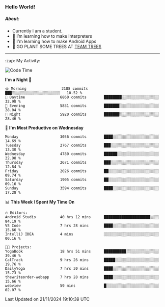 ### Hello World!

##### About:
- Currently I am a student.
- 🌱 I’m learning how to make Interpreters
- 🌱 I'm learning how to make Android Apps
- 🌱 GO PLANT SOME TREES AT [TEAM TREES](https://teamtrees.org/)

---
  <summary>:zap: My Activity:</summary>
  
<!--START_SECTION:waka-->
![Code Time](http://img.shields.io/badge/Code%20Time-1%2C627%20hrs%2043%20mins-blue)

**I'm a Night 🦉** 

```text
🌞 Morning                2188 commits        ███░░░░░░░░░░░░░░░░░░░░░░   10.52 % 
🌆 Daytime                6860 commits        ████████░░░░░░░░░░░░░░░░░   32.98 % 
🌃 Evening                5831 commits        ███████░░░░░░░░░░░░░░░░░░   28.04 % 
🌙 Night                  5920 commits        ███████░░░░░░░░░░░░░░░░░░   28.46 % 
```
📅 **I'm Most Productive on Wednesday** 

```text
Monday                   3056 commits        ████░░░░░░░░░░░░░░░░░░░░░   14.69 % 
Tuesday                  2767 commits        ███░░░░░░░░░░░░░░░░░░░░░░   13.30 % 
Wednesday                4780 commits        ██████░░░░░░░░░░░░░░░░░░░   22.98 % 
Thursday                 2671 commits        ███░░░░░░░░░░░░░░░░░░░░░░   12.84 % 
Friday                   2026 commits        ██░░░░░░░░░░░░░░░░░░░░░░░   09.74 % 
Saturday                 1905 commits        ██░░░░░░░░░░░░░░░░░░░░░░░   09.16 % 
Sunday                   3594 commits        ████░░░░░░░░░░░░░░░░░░░░░   17.28 % 
```


📊 **This Week I Spent My Time On** 

```text
🔥 Editors: 
Android Studio           40 hrs 12 mins      █████████████████████░░░░   84.19 % 
VS Code                  7 hrs 28 mins       ████░░░░░░░░░░░░░░░░░░░░░   15.66 % 
IntelliJ IDEA            4 mins              ░░░░░░░░░░░░░░░░░░░░░░░░░   00.16 % 

🐱‍💻 Projects: 
YogaBook                 18 hrs 51 mins      ██████████░░░░░░░░░░░░░░░   39.46 % 
CalTrack                 9 hrs 26 mins       █████░░░░░░░░░░░░░░░░░░░░   19.76 % 
DailyYoga                7 hrs 30 mins       ████░░░░░░░░░░░░░░░░░░░░░   15.73 % 
thewriteorder-webapp     7 hrs 28 mins       ████░░░░░░░░░░░░░░░░░░░░░   15.66 % 
webview                  59 mins             █░░░░░░░░░░░░░░░░░░░░░░░░   02.07 % 
```


 Last Updated on 21/11/2024 19:10:39 UTC
<!--END_SECTION:waka-->
